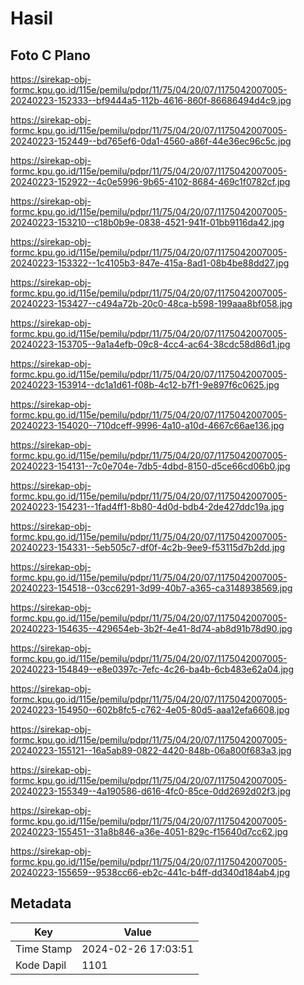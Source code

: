 # Hasil

## Foto C Plano

https://sirekap-obj-formc.kpu.go.id/115e/pemilu/pdpr/11/75/04/20/07/1175042007005-20240223-152333--bf9444a5-112b-4616-860f-86686494d4c9.jpg

https://sirekap-obj-formc.kpu.go.id/115e/pemilu/pdpr/11/75/04/20/07/1175042007005-20240223-152449--bd765ef6-0da1-4560-a86f-44e36ec96c5c.jpg

https://sirekap-obj-formc.kpu.go.id/115e/pemilu/pdpr/11/75/04/20/07/1175042007005-20240223-152922--4c0e5996-9b65-4102-8684-469c1f0782cf.jpg

https://sirekap-obj-formc.kpu.go.id/115e/pemilu/pdpr/11/75/04/20/07/1175042007005-20240223-153210--c18b0b9e-0838-4521-941f-01bb9116da42.jpg

https://sirekap-obj-formc.kpu.go.id/115e/pemilu/pdpr/11/75/04/20/07/1175042007005-20240223-153322--1c4105b3-847e-415a-8ad1-08b4be88dd27.jpg

https://sirekap-obj-formc.kpu.go.id/115e/pemilu/pdpr/11/75/04/20/07/1175042007005-20240223-153427--c494a72b-20c0-48ca-b598-199aaa8bf058.jpg

https://sirekap-obj-formc.kpu.go.id/115e/pemilu/pdpr/11/75/04/20/07/1175042007005-20240223-153705--9a1a4efb-09c8-4cc4-ac64-38cdc58d86d1.jpg

https://sirekap-obj-formc.kpu.go.id/115e/pemilu/pdpr/11/75/04/20/07/1175042007005-20240223-153914--dc1a1d61-f08b-4c12-b7f1-9e897f6c0625.jpg

https://sirekap-obj-formc.kpu.go.id/115e/pemilu/pdpr/11/75/04/20/07/1175042007005-20240223-154020--710dceff-9996-4a10-a10d-4667c66ae136.jpg

https://sirekap-obj-formc.kpu.go.id/115e/pemilu/pdpr/11/75/04/20/07/1175042007005-20240223-154131--7c0e704e-7db5-4dbd-8150-d5ce66cd06b0.jpg

https://sirekap-obj-formc.kpu.go.id/115e/pemilu/pdpr/11/75/04/20/07/1175042007005-20240223-154231--1fad4ff1-8b80-4d0d-bdb4-2de427ddc19a.jpg

https://sirekap-obj-formc.kpu.go.id/115e/pemilu/pdpr/11/75/04/20/07/1175042007005-20240223-154331--5eb505c7-df0f-4c2b-9ee9-f53115d7b2dd.jpg

https://sirekap-obj-formc.kpu.go.id/115e/pemilu/pdpr/11/75/04/20/07/1175042007005-20240223-154518--03cc6291-3d99-40b7-a365-ca3148938569.jpg

https://sirekap-obj-formc.kpu.go.id/115e/pemilu/pdpr/11/75/04/20/07/1175042007005-20240223-154635--429654eb-3b2f-4e41-8d74-ab8d91b78d90.jpg

https://sirekap-obj-formc.kpu.go.id/115e/pemilu/pdpr/11/75/04/20/07/1175042007005-20240223-154849--e8e0397c-7efc-4c26-ba4b-6cb483e62a04.jpg

https://sirekap-obj-formc.kpu.go.id/115e/pemilu/pdpr/11/75/04/20/07/1175042007005-20240223-154950--602b8fc5-c762-4e05-80d5-aaa12efa6608.jpg

https://sirekap-obj-formc.kpu.go.id/115e/pemilu/pdpr/11/75/04/20/07/1175042007005-20240223-155121--16a5ab89-0822-4420-848b-06a800f683a3.jpg

https://sirekap-obj-formc.kpu.go.id/115e/pemilu/pdpr/11/75/04/20/07/1175042007005-20240223-155349--4a190586-d616-4fc0-85ce-0dd2692d02f3.jpg

https://sirekap-obj-formc.kpu.go.id/115e/pemilu/pdpr/11/75/04/20/07/1175042007005-20240223-155451--31a8b846-a36e-4051-829c-f15640d7cc62.jpg

https://sirekap-obj-formc.kpu.go.id/115e/pemilu/pdpr/11/75/04/20/07/1175042007005-20240223-155659--9538cc66-eb2c-441c-b4ff-dd340d184ab4.jpg


## Metadata

| Key        | Value               |
| ---------- | ------------------- |
| Time Stamp | 2024-02-26 17:03:51 |
| Kode Dapil | 1101                |



